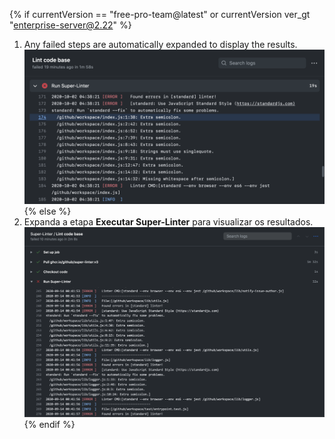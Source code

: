 {% if currentVersion == "free-pro-team@latest" or currentVersion ver_gt "enterprise-server@2.22" %}
1. Any failed steps are automatically expanded to display the results. ![Resultados do fluxo de trabalho do Super linter](/assets/images/help/repository/super-linter-workflow-results-updated.png)
{% else %}
1. Expanda a etapa **Executar Super-Linter** para visualizar os resultados. ![Resultados do fluxo de trabalho do Super linter](/assets/images/help/repository/super-linter-workflow-results.png)
{% endif %}